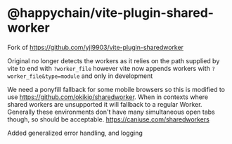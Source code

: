 # @happychain/vite-plugin-shared-worker

Fork of https://github.com/yjl9903/vite-plugin-sharedworker

Original no longer detects the workers as it relies on the path supplied by vite to end with `?worker_file` however vite now appends workers with `?worker_file&type=module` and only in development

We need a ponyfill fallback for some mobile browsers so this is modified to use https://github.com/okikio/sharedworker. When in contexts where shared workers are unsupported it will fallback to a regular Worker. Generally these environments don't have many simultaneous open tabs though, so should be acceptable. https://caniuse.com/sharedworkers

Added generalized error handling, and logging
